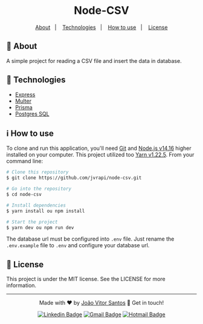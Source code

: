 <h1 align="center"> 
Node-CSV
</h1>

<p align="center">
  <a href="#-about">About</a>&nbsp;&nbsp;&nbsp;|&nbsp;&nbsp;&nbsp;
  <a href="#-technologies">Technologies</a>&nbsp;&nbsp;&nbsp;|&nbsp;&nbsp;&nbsp;
  <a href="#information_source-how-to-use">How to use</a>&nbsp;&nbsp;&nbsp;|&nbsp;&nbsp;&nbsp;
  <a href="#-license">License</a>
</p>

## 📖 About
A simple project for reading a CSV file and insert the data in database.

## 🚀 Technologies
- [Express](https://expressjs.com/pt-br/)
- [Multer](https://github.com/expressjs/multer)
- [Prisma](https://www.prisma.io/)
- [Postgres SQL](https://www.postgresql.org/)


## :information_source: How to use

To clone and run this application, you'll need [Git](https://git-scm.com) and  [Node.js v14.16](https://nodejs.org) higher installed on your computer. This project utilized too [Yarn v1.22.5](https://yarnpkg.com). From your command line:

```bash
# Clone this repository
$ git clone https://github.com/jvrapi/node-csv.git

# Go into the repository
$ cd node-csv

# Install dependencies
$ yarn install ou npm install

# Start the project
$ yarn dev ou npm run dev

```

The database url must be configured into `.env` file. Just rename the `.env.example` file to `.env` and configure your database url.

## 📝 License
This project is under the MIT license. See the LICENSE for more information.

---


<div align="center">


Made with ❤ by [João Vitor Santos](https://github.com/jvrapi) 👋 Get in touch!

[![Linkedin Badge](https://img.shields.io/badge/-João%20Vitor-blue?style=flat-square&logo=Linkedin&logoColor=white&link=https://www.linkedin.com/in/joaovitorssdelima/)](https://www.linkedin.com/in/joaovitorssdelima/) 
[![Gmail Badge](https://img.shields.io/badge/-Gmail-c14438?style=flat-square&logo=Gmail&logoColor=white&link=mailto:joaooviitoorr@gmail.com)](mailto:joaooviitoorr@gmail.com) 
[![Hotmail Badge](https://img.shields.io/badge/-Hotmail-0078d4?style=flat-square&logo=microsoft-outlook&logoColor=white&link=mailto:joaooviitorr@hotmail.com)](mailto:joaooviitorr@hotmail.com)
	
</div>